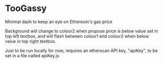 # TooGassy
Minimal dash to keep an eye on Ethereum's gas price

Background will change to colour2 when propose price is below value set in top left textbox, and will flash between colour1 and colour2 when below value in top right textbox.

Just to be run locally for now, requires an etherscan API key, "apiKey", to be set in a file called apiKey.js

